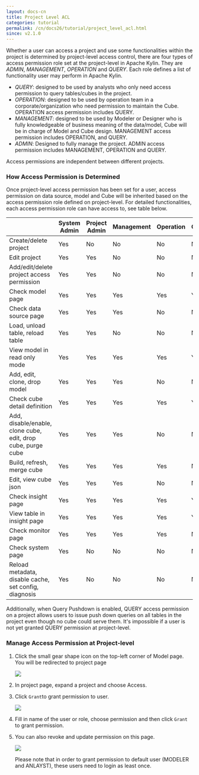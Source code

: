 ```yaml
---
layout: docs-cn
title: Project Level ACL
categories: tutorial
permalink: /cn/docs26/tutorial/project_level_acl.html
since: v2.1.0
---
```


Whether a user can access a project and use some functionalities within the project is determined by project-level access control, there are four types of access permission role set at the project-level in Apache Kylin. They are *ADMIN*, *MANAGEMENT*, *OPERATION* and *QUERY*. Each role defines a list of functionality user may perform in Apache Kylin.

- *QUERY*: designed to be used by analysts who only need access permission to query tables/cubes in the project.
- *OPERATION*: designed to be used by operation team in a corporate/organization who need permission to maintain the Cube. OPERATION access permission includes QUERY.
- *MANAGEMENT*: designed to be used by Modeler or Designer who is fully knowledgeable of business meaning of the data/model, Cube will be in charge of Model and Cube design. MANAGEMENT access permission includes OPERATION, and QUERY.
- *ADMIN*: Designed to fully manage the project. ADMIN access permission includes MANAGEMENT, OPERATION and QUERY.

Access permissions are independent between different projects.

### How Access Permission is Determined

Once project-level access permission has been set for a user, access permission on data source, model and Cube will be inherited based on the access permission role defined on project-level. For detailed functionalities, each access permission role can have access to, see table below.

|                                          | System Admin | Project Admin | Management | Operation | Query |
| ---------------------------------------- | ------------ | ------------- | ---------- | --------- | ----- |
| Create/delete project                    | Yes          | No            | No         | No        | No    |
| Edit project                             | Yes          | Yes           | No         | No        | No    |
| Add/edit/delete project access permission | Yes          | Yes           | No         | No        | No    |
| Check model page                         | Yes          | Yes           | Yes        | Yes       | Yes   |
| Check data source page                   | Yes          | Yes           | Yes        | No        | No    |
| Load, unload table, reload table         | Yes          | Yes           | No         | No        | No    |
| View model in read only mode             | Yes          | Yes           | Yes        | Yes       | Yes   |
| Add, edit, clone, drop model             | Yes          | Yes           | Yes        | No        | No    |
| Check cube detail definition             | Yes          | Yes           | Yes        | Yes       | Yes   |
| Add, disable/enable, clone cube, edit, drop cube, purge cube | Yes          | Yes           | Yes        | No        | No    |
| Build, refresh, merge cube               | Yes          | Yes           | Yes        | Yes       | No    |
| Edit, view cube json                     | Yes          | Yes           | Yes        | No        | No    |
| Check insight page                       | Yes          | Yes           | Yes        | Yes       | Yes   |
| View table in insight page               | Yes          | Yes           | Yes        | Yes       | Yes   |
| Check monitor page                       | Yes          | Yes           | Yes        | Yes       | No    |
| Check system page                        | Yes          | No            | No         | No        | No    |
| Reload metadata, disable cache, set config, diagnosis | Yes          | No            | No         | No        | No    |


Additionally, when Query Pushdown is enabled, QUERY access permission on a project allows users to issue push down queries on all tables in the project even though no cube could serve them. It's impossible if a user is not yet granted QUERY permission at project-level.

### Manage Access Permission at Project-level

1. Click the small gear shape icon on the top-left corner of Model page. You will be redirected to project page

   ![](/images/Project-level-acl/ACL-1.png)

2. In project page, expand a project and choose Access.
3. Click `Grant`to grant permission to user.

	![](/images/Project-level-acl/ACL-2.png)

4. Fill in name of the user or role, choose permission and then click `Grant` to grant permission.

5. You can also revoke and update permission on this page.

   ![](/images/Project-level-acl/ACL-3.png)

   Please note that in order to grant permission to default user (MODELER and ANLAYST), these users need to login as least once. 
   ​
